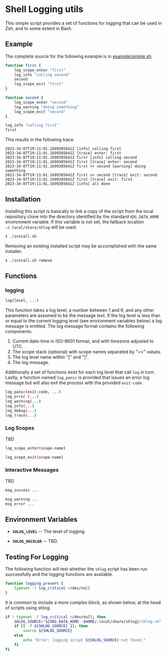 # Shell Logging utils

This simple script provides a set of functions for logging that can be used in Zsh, and to some extent in Bash. 

## Example

The complete source for the following example is in [example/simple.sh](example/simple.sh).

```bash
function first {
    log_scope_enter "first"
    log_info "calling second"
    second
    log_scope_exit "first"
}

function second {
    log_scope_enter "second"
    log_warning "doing something"
    log_scope_exit "second"
}

log_info "calling first"
first
```

This results in the following trace.

```
2023-34-07T19:11:01.1699385641Z [info] calling first
2023-34-07T19:11:01.1699385641Z [trace] enter: first
2023-34-07T19:11:01.1699385641Z first [info] calling second
2023-34-07T19:11:01.1699385641Z first [trace] enter: second
2023-34-07T19:11:01.1699385641Z first >> second [warning] doing something
2023-34-07T19:11:01.1699385641Z first >> second [trace] exit: second
2023-34-07T19:11:01.1699385641Z first [trace] exit: first
2023-34-07T19:11:01.1699385641Z [info] all done
```

## Installation

Installing this script is basically to link a copy of the script from the local repository clone into the directory
identified by the standard `XDG_DATA_HOME` environment variable. If this variable is not set, the fallback location
`~/.local/share/shlog` will be used.

```bash
❯ ./install.sh
```

Removing an existing installed script may be accomplished with the same installer.

```bash
❯ ./install.sh remove
```

## Functions

### logging

```bash
log(level, ...)
```

This function takes a log level, a number between 1 and 6, and any other parameters are assumed to be the message text.
If the log level is less than or equal to the current logging level (see environment variables below) a log message is
emitted. The log message format contains the following components:

1. Current date-time in ISO-8601 format, and with timezone adjusted to UTC.
2. The scope stack (optional) with scope names separated by ">>" values.
3. The log level name within "[" and "]".
4. The log message.

Additionally a set of functions exist for each log level that call `log` in turn. Lastly, a function named `log_panic` is
provided that issues an error log message but will also exit the process with the provided `exit-code`.

```bash
log_panic(exit-code, ...)
log_error (...)
log_warning(...)
log_info(...)
log_debug(...)
log_trace(...)
```

### Log Scopes

TBD

```bash
log_scope_enter(scope-name)
```

```bash
log_scope_exit(scope-name)
```

### Interactive Messages

TBD

```bash
msg_success ...
```

```bash
msg_warning ...
msg_error ...
```

## Environment Variables

- **`SHLOG_LEVEL`** -- The level of logging.
* **`SHLOG_NOCOLOR`** -- TBD.

## Testing For Logging

The following function will test whether the `shlog` script has been run successfully and the logging functions are available.

``` bash
function logging_present {
    typeset -f log_critical >/dev/null
}
```

It is common to include a more complex block, as shown below, at the head of scripts using shlog. 

``` bash
if ! typeset -f log_critical >/dev/null; then
    SHLOG_SOURCE="${XDG_DATA_HOME:-$HOME/.local/share/shlog}/shlog.sh"
    if [[ -f ${SHLOG_SOURCE} ]]; then
        source ${SHLOG_SOURCE}
    else
        echo "Error: logging script ${SHLOG_SOURCE} not found."
    fi
fi
```
